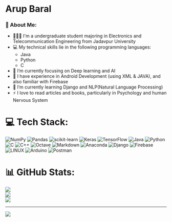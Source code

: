 # Arup Baral
### 💫 About Me:
* 👨🏽‍💻 I'm a undergraduate student majoring in Electronics and Telecommunication Engineering from Jadavpur University
* 💻 My technical skills lie in the following programming languages:
    * Java
    * Python
    * C
* 🔭 I’m currently focusing on Deep learning and AI
* 🚀 I have experience in Android Development (using XML & JAVA), and also familiar with Firebase
* 🌱 I’m currently learning Django and NLP(Natural Language Processing)
* ⚡ I love to read articles and books, particularly in Psychology and human Nervous System<br>


# 💻 Tech Stack:
![NumPy](https://img.shields.io/badge/numpy-%23013243.svg?style=for-the-badge&logo=numpy&logoColor=white) ![Pandas](https://img.shields.io/badge/pandas-%23150458.svg?style=for-the-badge&logo=pandas&logoColor=white) ![scikit-learn](https://img.shields.io/badge/scikit--learn-%23F7931E.svg?style=for-the-badge&logo=scikit-learn&logoColor=white) ![Keras](https://img.shields.io/badge/Keras-%23D00000.svg?style=for-the-badge&logo=Keras&logoColor=white) ![TensorFlow](https://img.shields.io/badge/TensorFlow-%23FF6F00.svg?style=for-the-badge&logo=TensorFlow&logoColor=white) ![Java](https://img.shields.io/badge/java-%23ED8B00.svg?style=for-the-badge&logo=java&logoColor=white) ![Python](https://img.shields.io/badge/python-3670A0?style=for-the-badge&logo=python&logoColor=ffdd54) ![C](https://img.shields.io/badge/c-%2300599C.svg?style=for-the-badge&logo=c&logoColor=white) ![C++](https://img.shields.io/badge/c++-%2300599C.svg?style=for-the-badge&logo=c%2B%2B&logoColor=white) ![Octave](https://img.shields.io/badge/OCTAVE-darkblue?style=for-the-badge&logo=octave&logoColor=fcd683) ![Markdown](https://img.shields.io/badge/markdown-%23000000.svg?style=for-the-badge&logo=markdown&logoColor=white) ![Anaconda](https://img.shields.io/badge/Anaconda-%2344A833.svg?style=for-the-badge&logo=anaconda&logoColor=white) ![Django](https://img.shields.io/badge/django-%23092E20.svg?style=for-the-badge&logo=django&logoColor=white) ![Firebase](https://img.shields.io/badge/firebase-%23039BE5.svg?style=for-the-badge&logo=firebase) ![LINUX](https://img.shields.io/badge/Linux-FCC624?style=for-the-badge&logo=linux&logoColor=black) ![Arduino](https://img.shields.io/badge/-Arduino-00979D?style=for-the-badge&logo=Arduino&logoColor=white) ![Postman](https://img.shields.io/badge/Postman-FF6C37?style=for-the-badge&logo=postman&logoColor=white)
# 📊 GitHub Stats:
![](https://github-readme-stats.vercel.app/api?username=arup-baral&theme=city_light&hide_border=false&include_all_commits=true&count_private=false)<br/>
![](https://github-readme-streak-stats.herokuapp.com/?user=arup-baral&theme=city_light&hide_border=false)<br/>
![](https://github-readme-stats.vercel.app/api/top-langs/?username=arup-baral&theme=city_light&hide_border=false&include_all_commits=true&count_private=false&layout=compact)

---
[![](https://visitcount.itsvg.in/api?id=arup-baral&icon=0&color=0)](https://visitcount.itsvg.in)

<!-- Proudly created with GPRM ( https://gprm.itsvg.in ) -->
